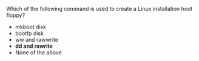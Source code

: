 Which of the following command is used to create a Linux installation hoot floppy?
*	mkboot disk
*	bootfp disk
*	ww and rawwrite
* **dd and rawrite**
*	None of the above
